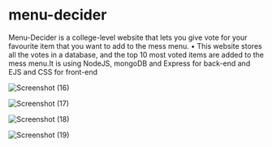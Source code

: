 # menu-decider
Menu-Decider is a college-level website that lets you give vote for your favourite item that you want to add to the mess menu.
• This website stores all the votes in a database, and the top 10 most voted items are added to the mess menu.It is using
NodeJS, mongoDB and Express for back-end and EJS and CSS for front-end

![Screenshot (16)](https://user-images.githubusercontent.com/92083433/181841688-adbed35f-c2a8-4352-8c6d-a99675f52f04.png)

![Screenshot (17)](https://user-images.githubusercontent.com/92083433/181841876-43940aaa-f5c5-4ade-8426-3ff734074ba0.png)

![Screenshot (18)](https://user-images.githubusercontent.com/92083433/181841984-e1485584-b946-48ca-81ea-b782b208d770.png)

![Screenshot (19)](https://user-images.githubusercontent.com/92083433/181842135-74de6a1b-d2e9-436a-9530-e92d54b97e92.png)
